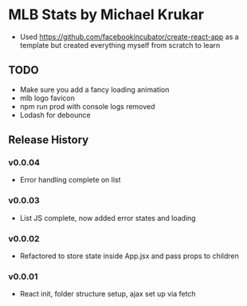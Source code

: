 # MLB Stats by Michael Krukar

- Used https://github.com/facebookincubator/create-react-app as a template but created everything myself from scratch to learn

## TODO
- Make sure you add a fancy loading animation
- mlb logo favicon
- npm run prod with console logs removed
- Lodash for debounce

## Release History

### v0.0.04
- Error handling complete on list

### v0.0.03
- List JS complete, now added error states and loading

### v0.0.02
- Refactored to store state inside App.jsx and pass props to children

### v0.0.01
- React init, folder structure setup, ajax set up via fetch
